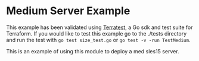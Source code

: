 # Medium Server Example

This example has been validated using [Terratest](https://terratest.gruntwork.io/), a Go sdk and test suite for Terraform.
If you would like to test this example go to the ./tests directory and run the test with `go test size_test.go` or `go test -v -run TestMedium`.

This is an example of using this module to deploy a med sles15 server.
